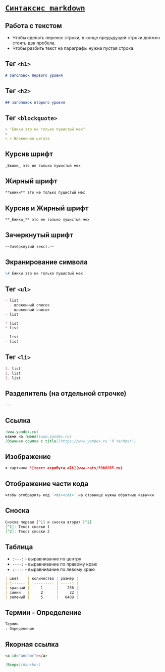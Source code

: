 # [`Синтаксис markdown`](../index.md)

## Работа с текстом

- Чтобы сделать перенос строки, в конце предыдущей строки должно стоять два пробела.
- Чтобы разбить текст на параграфы нужна пустая строка.

## Тег `<h1>`

```md
# заголовок первого уровня
```

## Тег `<h2>`

```md
## заголовок второго уровня
```

## Тег `<blockquote>`

```md
> "Ежики это не только пушистый мех"
>
> > Вложенная цитата
```

## Курсив шрифт

```md
_Ежики_ это не только пушистый мех
```

## Жирный шрифт

```md
**Ежики** это не только пушистый мех
```

## Курсив и Жирный шрифт

```md
**_Ежики_** это не только пушистый мех
```

## Зачеркнутый шрифт

```md
~~Зачёркнутый текст.~~
```

## Экранирование символа

```md
\# Ежики это не только пушистый мех
```

## Тег `<ul>`

```md
- list
  - вложенный список
  - вложенный список
- list

* list
* list

- list
- list
```

## Тег `<li>`

```md
1. list
2. list
3. list
```

## Разделитель (на отдельной строчке)

```md
---
```

## Ссылка

```md
[www.yandex.ru]
нажми на [меня](www.yandex.ru)
[Обычная ссылка с title](https://www.yandex.ru 'Я Yandex!')
```

## Изображение

```md
я картинка ![текст атрибута alt](www.cats/5986265.ru)
```

## Отображение части кода

```md
чтобы отобразить код `<h1></h1>` на странице нужны обратные кавычки
```

## Сноска

```md
Сноска первая [^1] и сноска вторая [^2]
[^1]: Текст сноски 1
[^2]: Текст сноски 2
```

## Таблица

- `:---:` - выравнивание по центру
- `----:` - выравнивание по правому краю
- `:----` - выравнивание по левому краю

```md
| цвет    | количество | размер |
| :------ | :--------: | -----: |
| красный |     1      |    256 |
| синий   |     2      |     22 |
| зеленый |     5      |   6489 |
```

## Термин - Определение

```md
Термин
: Определение
```

## Якорная ссылка

```md
<a id="anchor"></a>

[Вверх](#anchor)
```
